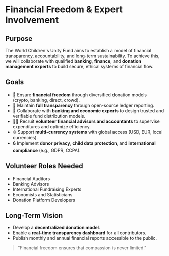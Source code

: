# Financial Freedom & Expert Involvement

## Purpose

The World Children's Unity Fund aims to establish a model of financial transparency, accountability, and long-term sustainability. To achieve this, we will collaborate with qualified **banking**, **finance**, and **donation management experts** to build secure, ethical systems of financial flow.

## Goals

- 💸 Ensure **financial freedom** through diversified donation models (crypto, banking, direct, crowd).
- 🧾 Maintain **full transparency** through open-source ledger reporting.
- 🏦 Collaborate with **banking and economic experts** to design trusted and verifiable fund distribution models.
- 🧑‍💼 Recruit **volunteer financial advisors and accountants** to supervise expenditures and optimize efficiency.
- 🌐 Support **multi-currency systems** with global access (USD, EUR, local currencies).
- 🔒 Implement **donor privacy**, **child data protection**, and **international compliance** (e.g., GDPR, CCPA).

## Volunteer Roles Needed

- Financial Auditors  
- Banking Advisors  
- International Fundraising Experts  
- Economists and Statisticians  
- Donation Platform Developers  

## Long-Term Vision

- Develop a **decentralized donation model**.
- Enable a **real-time transparency dashboard** for all contributors.
- Publish monthly and annual financial reports accessible to the public.

> "Financial freedom ensures that compassion is never limited."
